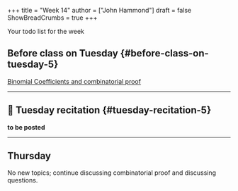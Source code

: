 +++
title = "Week 14"
author = ["John Hammond"]
draft = false
ShowBreadCrumbs = true
+++

Your todo list for the week
<!--more-->


## Before class on Tuesday {#before-class-on-tuesday-5}
[Binomial Coefficients and combinatorial proof](https://www.math.wichita.edu/discrete-book/section-counting-binomial.html)


---


## 🎥 Tuesday recitation {#tuesday-recitation-5}

****to be posted****

---
## Thursday

No new topics; continue discussing combinatorial proof and discussing
questions.

